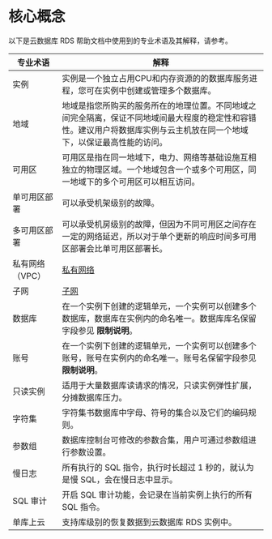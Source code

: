 # 核心概念
以下是云数据库 RDS 帮助文档中使用到的专业术语及其解释，请参考。

|专业术语|解释|
|---|---|
|实例|实例是一个独立占用CPU和内存资源的的数据库服务进程，您可在实例中创建或管理多个数据库。|
|地域|地域是指您所购买的服务所在的地理位置。不同地域之间完全隔离，保证不同地域间最大程度的稳定性和容错性。建议用户将数据库实例与云主机放在同一个地域下，以保证最高性能的访问。|
|可用区|可用区是指在同一地域下，电力、网络等基础设施互相独立的物理区域。一个地域包含一个或多个可用区，同一地域下的多个可用区可以相互访问。|
|单可用区部署|可以承受机架级别的故障。|
|多可用区部署|可以承受机房级别的故障，但因为不同可用区之间存在一定的网络延迟，所以对于单个更新的响应时间多可用区部署会比单可用区部署长。|
|私有网络（VPC）|[私有网络](../../../Networking/Virtual-Private-Cloud/Introduction/Product-Overview.md)|
|子网|[子网](/documentation/Networking/Virtual-Private-Cloud/Introduction/Features/Subnet-Features.md)|
|数据库|在一个实例下创建的逻辑单元，一个实例可以创建多个数据库，数据库在实例内的命名唯一。数据库库名保留字段参见 **限制说明**。|
|账号|在一个实例下创建的逻辑单元，一个实例可以创建多个账号，账号在实例内的命名唯一。账号名保留字段参见 **限制说明**。|
|只读实例|适用于大量数据库读请求的情况，只读实例弹性扩展，分摊数据库压力。|
|字符集|字符集书数据库中字母、符号的集合以及它们的编码规则。|
|参数组|数据库控制台可修改的参数合集，用户可通过参数组进行参数设置。|
|慢日志|所有执行的 SQL 指令，执行时长超过 1 秒的，就认为是慢 SQL，会在慢日志中显示。|
|SQL 审计|开启 SQL 审计功能，会记录在当前实例上执行的所有 SQL 指令。|
|单库上云|支持库级别的恢复数据到云数据库 RDS 实例中。|
